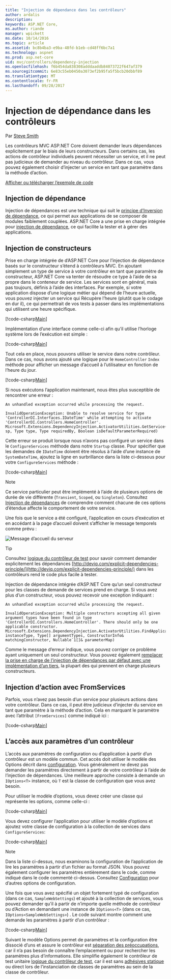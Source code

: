 ```yaml
---
title: "Injection de dépendance dans les contrôleurs"
author: ardalis
description: 
keywords: ASP.NET Core,
ms.author: riande
manager: wpickett
ms.date: 10/14/2016
ms.topic: article
ms.assetid: bc8b4ba3-e9ba-48fd-b1eb-cd48ff6bc7a1
ms.technology: aspnet
ms.prod: asp.net-core
uid: mvc/controllers/dependency-injection
ms.openlocfilehash: f6b454da838308adddaaddb84073722f647af379
ms.sourcegitcommit: 6e83c55eb0450a3073ef2b95fa5f5bcb20dbbf89
ms.translationtype: MT
ms.contentlocale: fr-FR
ms.lasthandoff: 09/28/2017
---
```

# <a name="dependency-injection-into-controllers"></a>Injection de dépendance dans les contrôleurs

<a name=dependency-injection-controllers></a>

Par [Steve Smith](https://ardalis.com/)

Les contrôleurs MVC ASP.NET Core doivent demander leurs dépendances explicitement par le biais de leurs constructeurs. Dans certains cas, les actions de contrôleur individuels peuvent nécessiter un service, et il ne peut pas judicieux de demander au niveau du contrôleur. Dans ce cas, vous pouvez également choisir d’injecter un service en tant que paramètre dans la méthode d’action.

[Afficher ou télécharger l’exemple de code](https://github.com/aspnet/Docs/tree/master/aspnetcore/mvc/controllers/dependency-injection/sample)

## <a name="dependency-injection"></a>Injection de dépendance

Injection de dépendances est une technique qui suit le [principe d’Inversion de dépendance](http://deviq.com/dependency-inversion-principle/), ce qui permet aux applications de se composer de modules faiblement couplées. ASP.NET Core a une prise en charge intégrée pour [injection de dépendance](../../fundamentals/dependency-injection.md), ce qui facilite la tester et à gérer des applications.

## <a name="constructor-injection"></a>Injection de constructeurs

Prise en charge intégrée de d’ASP.NET Core pour l’injection de dépendance basés sur le constructeur s’étend à contrôleurs MVC. En ajoutant simplement un type de service à votre contrôleur en tant que paramètre de constructeur, ASP.NET Core va tenter de résoudre ce type à l’aide de sa propre dans le conteneur de service. Les services sont en général, mais pas toujours, définis à l’aide des interfaces. Par exemple, si votre application dispose d’une logique métier qui dépend de l’heure actuelle, vous pouvez injecter un service qui Récupère l’heure (plutôt que le codage en dur il), ce qui permettrait de vos tests à passer dans les implémentations qui utilisent une heure spécifique.

[!code-csharp[Main](dependency-injection/sample/src/ControllerDI/Interfaces/IDateTime.cs)]


Implémentation d’une interface comme celle-ci afin qu’il utilise l’horloge système lors de l’exécution est simple :

[!code-csharp[Main](dependency-injection/sample/src/ControllerDI/Services/SystemDateTime.cs)]


Tout cela en place, nous pouvons utiliser le service dans notre contrôleur. Dans ce cas, nous avons ajouté une logique pour le `HomeController` `Index` méthode pour afficher un message d’accueil à l’utilisateur en fonction de l’heure du jour.

[!code-csharp[Main](./dependency-injection/sample/src/ControllerDI/Controllers/HomeController.cs?highlight=8,10,12,17,18,19,20,21,22,23,24,25,26,27,28,29,30&range=1-31,51-52)]

Si nous exécutons l’application maintenant, nous êtes plus susceptible de rencontrer une erreur :

```
An unhandled exception occurred while processing the request.

InvalidOperationException: Unable to resolve service for type 'ControllerDI.Interfaces.IDateTime' while attempting to activate 'ControllerDI.Controllers.HomeController'.
Microsoft.Extensions.DependencyInjection.ActivatorUtilities.GetService(IServiceProvider sp, Type type, Type requiredBy, Boolean isDefaultParameterRequired)
```

Cette erreur se produit lorsque nous n’avons pas configuré un service dans le `ConfigureServices` méthode dans notre `Startup` classe. Pour spécifier que les demandes de `IDateTime` doivent être résolus à l’aide d’une instance de `SystemDateTime`, ajoutez la ligne en surbrillance dans la liste ci-dessous pour votre `ConfigureServices` méthode :

[!code-csharp[Main](./dependency-injection/sample/src/ControllerDI/Startup.cs?highlight=4&range=26-27,42-44)]

> [!NOTE]
> Ce service particulier peut être implémenté à l’aide de plusieurs options de durée de vie différente (`Transient`, `Scoped`, ou `Singleton`). Consultez [Injection de dépendances](../../fundamentals/dependency-injection.md) de comprendre comment chacune de ces options d’étendue affecte le comportement de votre service.

Une fois que le service a été configuré, l’application en cours d’exécution et en accédant à la page d’accueil doivent s’afficher le message temporels comme prévu :

![Message d’accueil du serveur](dependency-injection/_static/server-greeting.png)

>[!TIP]
> Consultez [logique du contrôleur de test](testing.md) pour savoir comment demander explicitement les dépendances [http://deviq.com/explicit-dependencies-principle/](http://deviq.com/explicit-dependencies-principle/) dans les contrôleurs rend le code plus facile à tester.

Injection de dépendance intégrée d’ASP.NET Core qu’un seul constructeur pour les classes de demande de services prend en charge. Si vous avez plus d’un constructeur, vous pouvez recevoir une exception indiquant :

```
An unhandled exception occurred while processing the request.

InvalidOperationException: Multiple constructors accepting all given argument types have been found in type 'ControllerDI.Controllers.HomeController'. There should only be one applicable constructor.
Microsoft.Extensions.DependencyInjection.ActivatorUtilities.FindApplicableConstructor(Type instanceType, Type[] argumentTypes, ConstructorInfo& matchingConstructor, Nullable`1[]& parameterMap)
```

Comme le message d’erreur indique, vous pouvez corriger ce problème ayant uniquement un seul constructeur. Vous pouvez également [remplacer la prise en charge de l’injection de dépendances par défaut avec une implémentation d’un tiers](../../fundamentals/dependency-injection.md#replacing-the-default-services-container), la plupart des qui prennent en charge plusieurs constructeurs.

## <a name="action-injection-with-fromservices"></a>Injection d’action avec FromServices

Parfois, vous n’avez pas besoin d’un service pour plusieurs actions dans votre contrôleur. Dans ce cas, il peut être judicieux d’injecter du service en tant que paramètre à la méthode d’action. Cela en marquant le paramètre avec l’attribut `[FromServices]` comme indiqué ici :

[!code-csharp[Main](./dependency-injection/sample/src/ControllerDI/Controllers/HomeController.cs?highlight=1&range=33-38)]

## <a name="accessing-settings-from-a-controller"></a>L’accès aux paramètres d’un contrôleur

L’accès aux paramètres de configuration ou d’application à partir d’un contrôleur est un modèle commun. Cet accès doit utiliser le modèle des Options décrit dans [configuration](../../fundamentals/configuration.md). Vous généralement ne devez pas demander les paramètres directement à partir de votre contrôleur à l’aide de l’injection de dépendances. Une meilleure approche consiste à demande un `IOptions<T>` instance, où `T` est la classe de configuration que vous avez besoin.

Pour utiliser le modèle d’options, vous devez créer une classe qui représente les options, comme celle-ci :

[!code-csharp[Main](dependency-injection/sample/src/ControllerDI/Model/SampleWebSettings.cs)]

Vous devez configurer l’application pour utiliser le modèle d’options et ajoutez votre classe de configuration à la collection de services dans `ConfigureServices`:

[!code-csharp[Main](./dependency-injection/sample/src/ControllerDI/Startup.cs?highlight=3,4,5,6,9,16,19&range=14-44)]

> [!NOTE]
> Dans la liste ci-dessus, nous examinons la configuration de l’application de lire les paramètres à partir d’un fichier au format JSON. Vous pouvez également configurer les paramètres entièrement dans le code, comme indiqué dans le code commenté ci-dessus. Consultez [Configuration](../../fundamentals/configuration.md) pour d’autres options de configuration.

Une fois que vous avez spécifié un objet fortement typé de configuration (dans ce cas, `SampleWebSettings`) et ajouté à la collection de services, vous pouvez demander qu’il à partir de n’importe quelle méthode de contrôleur ou d’Action en demandant une instance de `IOptions<T>` (dans ce cas, `IOptions<SampleWebSettings>`) . Le code suivant montre comment une demande les paramètres à partir d’un contrôleur :

[!code-csharp[Main](./dependency-injection/sample/src/ControllerDI/Controllers/SettingsController.cs?highlight=3,5,7&range=7-22)]

Suivant le modèle Options permet de paramètres et la configuration être dissocié d’uns et assure le contrôleur est [séparation des préoccupations](http://deviq.com/separation-of-concerns/), car il n’a pas besoin de connaître l’emplacement ou pour rechercher les paramètres plus d’informations. Elle simplifie également le contrôleur de test unitaire [logique du contrôleur de test](testing.md), car il est sans [adhésives statique](http://deviq.com/static-cling/) ou direct lors de l’instanciation de classes de paramètres au sein de la classe de contrôleur.
